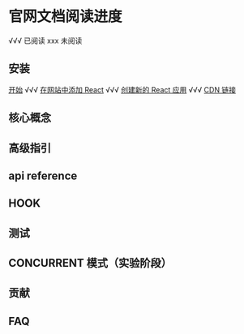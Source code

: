 # 官网文档阅读进度

√√√ 已阅读
xxx 未阅读

## 安装

[开始](https://zh-hans.reactjs.org/docs/getting-started.html) √√√
[在网站中添加 React](https://zh-hans.reactjs.org/docs/add-react-to-a-website.html) √√√
[创建新的 React 应用](https://zh-hans.reactjs.org/docs/create-a-new-react-app.html) √√√
[CDN 链接](https://zh-hans.reactjs.org/docs/cdn-links.html)

## 核心概念

## 高级指引

## api reference

## HOOK

## 测试

## CONCURRENT 模式（实验阶段）

## 贡献

## FAQ
